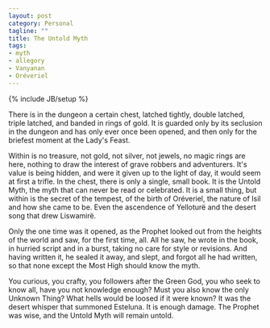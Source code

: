 ```yaml
---
layout: post
category: Personal
tagline: ""
title: The Untold Myth
tags: 
- myth
- allegory
- Vanyanan
- Oréveriel
---
```

{% include JB/setup %}

There is in the dungeon a certain chest, latched tightly, double latched, triple latched, and banded in rings of gold. It is guarded only by its seclusion in the dungeon and has only ever once been opened, and then only for the briefest moment at the Lady's Feast.

<!-- more -->

Within is no treasure, not gold, not silver, not jewels, no magic rings are here, nothing to draw the interest of grave robbers and adventurers. It's value is being hidden, and were it given up to the light of day, it would seem at first a trifle. In the chest, there is only a single, small book. It is the Untold Myth, the myth that can never be read or celebrated. It is a small thing, but within is the secret of the tempest, of the birth of Oréveriel, the nature of Isil and how she came to be. Even the ascendence of Yelloturë and the desert song that drew Liswamirë. 

Only the one time was it opened, as the Prophet looked out from the heights of the world and saw, for the first time, all. All he saw, he wrote in the book, in hurried script and in a burst, taking no care for style or revisions. And having written it, he sealed it away, and slept, and forgot all he had written, so that none except the Most High should know the myth. 

You curious, you crafty, you followers after the Green God, you who seek to know all, have you not knowledge enough? Must you also know the only Unknown Thing? What hells would be loosed if it were known? It was the desert whisper that summoned Esteluna. It is enough damage. The Prophet was wise, and the Untold Myth will remain untold.
